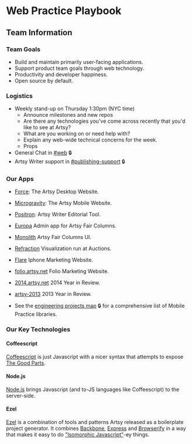 # Web Practice Playbook

## Team Information

### Team Goals

- Build and maintain primarily user-facing applications.
- Support product team goals through web technology.
- Productivity and developer happiness.
- Open source by default.

### Logistics

- Weekly stand-up on Thursday 1:30pm (NYC time)
  - Announce milestones and new repos
  - Are there any technologies you've come across recently that you'd like to see at Artsy?
  - What are you working on or need help with?
  - Explain any web-wide technical concerns for the week.
  - Props
- General Chat in [#web](https://artsy.slack.com/messages/web/) 🔒
- Artsy Writer support in [#publishing-support](https://artsy.slack.com/messages/publishing-support/) 🔒

### Our Apps

- [Force](https://github.com/artsy/force): The Artsy Desktop Website.
- [Microgravity](https://github.com/artsy/microgravity): The Artsy Mobile Website.
- [Positron](https://github.com/artsy/positron): Artsy Writer Editorial Tool.
- [Europa](https://github.com/artsy/europa) Admin app for Artsy Fair Columns.
- [Monolith](https://github.com/artsy/monolith) Artsy Fair Columns UI.
- [Refraction](https://github.com/artsy/refraction) Visualization run at Auctions.
- [Flare](https://github.com/artsy/flare) Iphone Marketing Website.
- [folio.artsy.net](https://github.com/artsy/folio.artsy.net) Folio Marketing Website.
- [2014.artsy.net](https://github.com/artsy/2014.artsy.net) 2014 Year in Review.
- [artsy-2013](https://github.com/artsy/artsy-2013) 2013 Year in Review.

- See the [engineering projects map](https://trello.com/b/VLlTIM7l/artsy-engineering-projects-map) 🔒 for a
  comprehensive list of Mobile Practice libraries.

### Our Key Technologies

#### Coffeescript

[Coffeescript](http://coffeescript.org/) is just Javascript with a nicer syntax that attempts to expose
[The Good Parts](http://www.amazon.com/JavaScript-Good-Parts-Douglas-Crockford/dp/0596517742).

#### Node.js

[Node.js](https://nodejs.org/) brings Javascript (and to-JS languages like Coffeescript) to the server-side.

#### Ezel

[Ezel](https://github.com/artsy/ezel) is a combination of tools and patterns Artsy released as a boilerplate
project generator. It combines [Backbone](http://backbonejs.org/), [Express](http://expressjs.com/) and
[Browserify](http://browserify.org/) in a way that makes it easy to do
["Isomorphic Javascript"](http://nerds.airbnb.com/isomorphic-javascript-future-web-apps/)-ey things.
